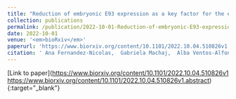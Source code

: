 ```yaml
---
title: "Reduction of embryonic E93 expression as a key factor for the evolution of insect metamorphosis"
collection: publications
permalink: /publication/2022-10-01-Reduction-of-embryonic-E93-expression-as-a-key-factor-for-the-evolution-of-insect-metamorphosis
date: 2022-10-01
venue: '<em>bioRxiv</em>'
paperurl: 'https://www.biorxiv.org/content/10.1101/2022.10.04.510826v1 https://www.biorxiv.org/content/10.1101/2022.10.04.510826v1.abstract'
citation: ' Ana Fernandez-Nicolas,  Gabriela Machaj,  Alba Ventos-Alfonso,  Viviana Pagone,  Toshinori Minemura,  Takahiro Ohde,  Takaaki Daimon,  <b>Guillem Ylla</b>,  Xavier Belles, &quot;Reduction of embryonic E93 expression as a key factor for the evolution of insect metamorphosis.&quot; <em>bioRxiv</em>, 2022.'
---
```

[Link to paper](https://www.biorxiv.org/content/10.1101/2022.10.04.510826v1 https://www.biorxiv.org/content/10.1101/2022.10.04.510826v1.abstract){:target="_blank"}
